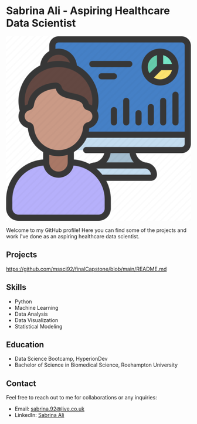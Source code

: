 # Sabrina Ali - Aspiring Healthcare Data Scientist
<picture>
  <source media="(prefers-color-scheme: dark)" srcset="https://github.com/mssci92/mssci92/blob/main/7994835.png/dark-mode-image.jpg">
  <source media="(prefers-color-scheme: light)" srcset="https://github.com/mssci92/mssci92/blob/main/7994835.png/light-mode-image.jpg">
  <img alt="Icon" src="https://github.com/mssci92/mssci92/blob/main/7994835.png">
</picture>


Welcome to my GitHub profile! Here you can find some of the projects and work I've done as an aspiring healthcare data scientist.

## Projects
https://github.com/mssci92/finalCapstone/blob/main/README.md

## Skills

- Python
- Machine Learning
- Data Analysis
- Data Visualization
- Statistical Modeling

## Education

- Data Science Bootcamp, HyperionDev
- Bachelor of Science in Biomedical Science, Roehampton University

## Contact

Feel free to reach out to me for collaborations or any inquiries:
- Email: sabrina.92@live.co.uk
- LinkedIn: [Sabrina Ali](https://www.linkedin.com/in/sabrinaali92/)

